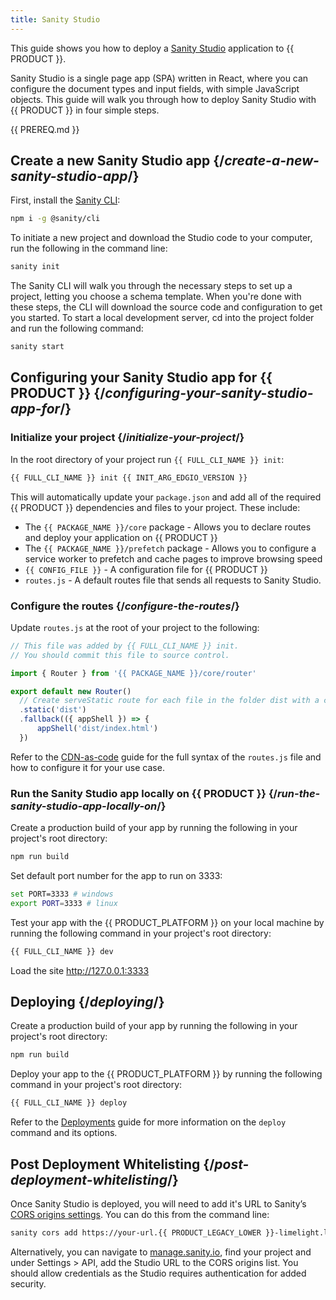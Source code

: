 ```yaml
---
title: Sanity Studio
---
```


This guide shows you how to deploy a [Sanity Studio](https://www.sanity.io/docs/sanity-studio) application to {{ PRODUCT }}.

Sanity Studio is a single page app (SPA) written in React, where you can configure the document types and input fields, with simple JavaScript objects. This guide will walk you through how to deploy Sanity Studio with {{ PRODUCT }} in four simple steps.

{{ PREREQ.md }}

## Create a new Sanity Studio app {/*create-a-new-sanity-studio-app*/}

First, install the [Sanity CLI](https://www.npmjs.com/package/@sanity/cli):

```bash
npm i -g @sanity/cli
```

To initiate a new project and download the Studio code to your computer, run the following in the command line:

```bash
sanity init
```

The Sanity CLI will walk you through the necessary steps to set up a project, letting you choose a schema template. When you're done with these steps, the CLI will download the source code and configuration to get you started. To start a local development server, cd into the project folder and run the following command:

```bash
sanity start
```

## Configuring your Sanity Studio app for {{ PRODUCT }} {/*configuring-your-sanity-studio-app-for*/}

### Initialize your project {/*initialize-your-project*/}

In the root directory of your project run `{{ FULL_CLI_NAME }} init`:

```bash
{{ FULL_CLI_NAME }} init {{ INIT_ARG_EDGIO_VERSION }}
```

This will automatically update your `package.json` and add all of the required {{ PRODUCT }} dependencies and files to your project. These include:

- The `{{ PACKAGE_NAME }}/core` package - Allows you to declare routes and deploy your application on {{ PRODUCT }}
- The `{{ PACKAGE_NAME }}/prefetch` package - Allows you to configure a service worker to prefetch and cache pages to improve browsing speed
- `{{ CONFIG_FILE }}` - A configuration file for {{ PRODUCT }}
- `routes.js` - A default routes file that sends all requests to Sanity Studio.

### Configure the routes {/*configure-the-routes*/}

Update `routes.js` at the root of your project to the following:

```js
// This file was added by {{ FULL_CLI_NAME }} init.
// You should commit this file to source control.

import { Router } from '{{ PACKAGE_NAME }}/core/router'

export default new Router()
  // Create serveStatic route for each file in the folder dist with a cache-control header of 's-maxage=315360000'
  .static('dist')
  .fallback(({ appShell }) => {
      appShell('dist/index.html')
  })
```

Refer to the [CDN-as-code](/guides/performance/cdn_as_code) guide for the full syntax of the `routes.js` file and how to configure it for your use case.

### Run the Sanity Studio app locally on {{ PRODUCT }} {/*run-the-sanity-studio-app-locally-on*/}

Create a production build of your app by running the following in your project's root directory:

```bash
npm run build
```

Set default port number for the app to run on 3333:

```bash
set PORT=3333 # windows
export PORT=3333 # linux
```

Test your app with the {{ PRODUCT_PLATFORM }} on your local machine by running the following command in your project's root directory:

```bash
{{ FULL_CLI_NAME }} dev
```

Load the site http://127.0.0.1:3333

## Deploying {/*deploying*/}

Create a production build of your app by running the following in your project's root directory:

```bash
npm run build
```

Deploy your app to the {{ PRODUCT_PLATFORM }} by running the following command in your project's root directory:

```bash
{{ FULL_CLI_NAME }} deploy
```

Refer to the [Deployments](/guides/basics/deployments) guide for more information on the `deploy` command and its options.

## Post Deployment Whitelisting {/*post-deployment-whitelisting*/}

Once Sanity Studio is deployed, you will need to add it's URL to Sanity’s [CORS origins settings](https://www.sanity.io/docs/front-ends/cors). You can do this from the command line:

```bash
sanity cors add https://your-url.{{ PRODUCT_LEGACY_LOWER }}-limelight.link --credentials
```

Alternatively, you can navigate to [manage.sanity.io](https://manage.sanity.io), find your project and under Settings > API, add the Studio URL to the CORS origins list. You should allow credentials as the Studio requires authentication for added security.
